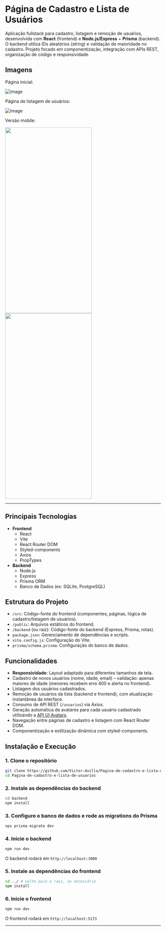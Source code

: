 # Página de Cadastro e Lista de Usuários

Aplicação fullstack para cadastro, listagem e remoção de usuários, desenvolvida com **React** (frontend) e **Node.js/Express** + **Prisma** (backend). O backend utiliza IDs aleatórios (string) e validação de maioridade no cadastro. Projeto focado em componentização, integração com APIs REST, organização de código e responsividade.

## Imagens

Página inicial:

![image](https://github.com/user-attachments/assets/b61edd49-c601-4f0d-bf6d-1cc1c319f2c5)

Página de listagem de usuários:

![image](https://github.com/user-attachments/assets/fc8ded9a-c419-4863-9a55-2255271d5e11)


Versão mobile:

<img src="https://github.com/user-attachments/assets/57e2c81c-ca16-445c-a964-a196fdcb5536" height="600" width="280"> <img src=https://github.com/user-attachments/assets/b8b0e4fc-9662-4ee0-b811-8b3ecf9bb9fe height="600" width="280">

---

## Principais Tecnologias

- **Frontend**
  - React
  - Vite
  - React Router DOM
  - Styled-components
  - Axios
  - PropTypes
- **Backend**
  - Node.js
  - Express
  - Prisma ORM
  - Banco de Dados (ex: SQLite, PostgreSQL)

## Estrutura do Projeto

- `/src`: Código-fonte do frontend (componentes, páginas, lógica de cadastro/listagem de usuários).
- `/public`: Arquivos estáticos do frontend.
- `/backend` (ou raiz): Código-fonte do backend (Express, Prisma, rotas).
- `package.json`: Gerenciamento de dependências e scripts.
- `vite.config.js`: Configuração do Vite.
- `prisma/schema.prisma`: Configuração do banco de dados.

## Funcionalidades

- **Responsividade:** Layout adaptado para diferentes tamanhos de tela.
- Cadastro de novos usuários (nome, idade, email) – validação: apenas maiores de idade (menores recebem erro 400 e alerta no frontend).
- Listagem dos usuários cadastrados.
- Remoção de usuários da lista (backend e frontend), com atualização instantânea da interface.
- Consumo de API REST (`/usuarios`) via Axios.
- Geração automática de avatares para cada usuário cadastrado utilizando a [API UI Avatars](https://ui-avatars.com/).
- Navegação entre páginas de cadastro e listagem com React Router DOM.
- Componentização e estilização dinâmica com styled-components.

## Instalação e Execução

### 1. Clone o repositório

```sh
git clone https://github.com/Victor-Avilla/Pagina-de-cadastro-e-lista-de-usuarios.git
cd Pagina-de-cadastro-e-lista-de-usuarios
```

### 2. Instale as dependências do backend

```sh
cd backend
npm install
```

### 3. Configure o banco de dados e rode as migrations do Prisma

```sh
npx prisma migrate dev
```

### 4. Inicie o backend

```sh
npm run dev
```
O backend rodará em `http://localhost:3000`

### 5. Instale as dependências do frontend

```sh
cd ../ # volte para a raiz, se necessário
npm install
```

### 6. Inicie o frontend

```sh
npm run dev
```
O frontend rodará em `http://localhost:5173`

---
